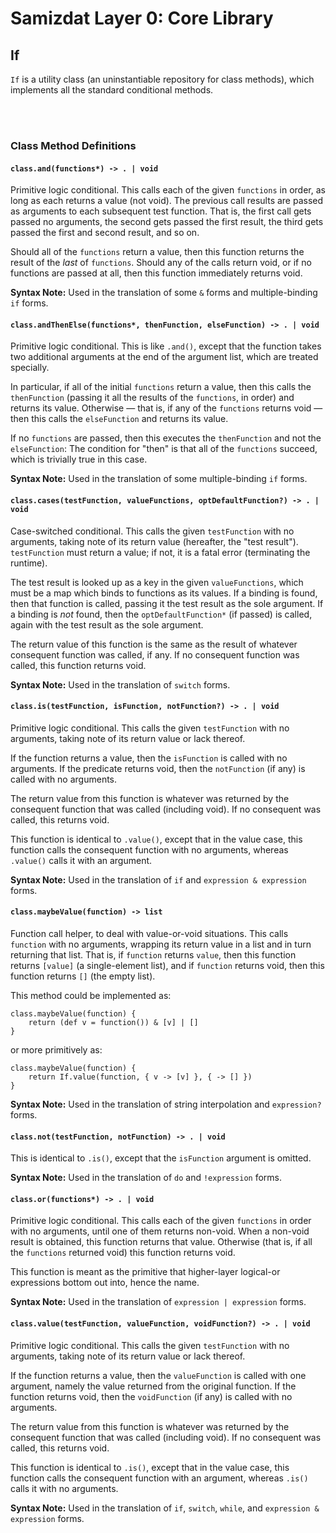 Samizdat Layer 0: Core Library
==============================

If
--

`If` is a utility class (an uninstantiable repository for class methods),
which implements all the standard conditional methods.


<br><br>
### Class Method Definitions

#### `class.and(functions*) -> . | void`

Primitive logic conditional. This calls each of the given `functions`
in order, as long as each returns a value (not void). The previous call
results are passed as arguments to each subsequent test function. That is,
the first call gets passed no arguments, the second gets passed the first
result, the third gets passed the first and second result, and so on.

Should all of the `functions` return a value, then this function returns
the result of the *last* of `functions`. Should any of the calls return
void, or if no functions are passed at all, then this function immediately
returns void.

**Syntax Note:** Used in the translation of some `&` forms and
multiple-binding `if` forms.

#### `class.andThenElse(functions*, thenFunction, elseFunction) -> . | void`

Primitive logic conditional. This is like `.and()`, except that the
function takes two additional arguments at the end of the argument list,
which are treated specially.

In particular, if all of the initial `functions` return a value, then this
calls the `thenFunction` (passing it all the results of the `functions`,
in order) and returns its value. Otherwise &mdash; that is, if any of the
`functions` returns void &mdash; then this calls the `elseFunction` and
returns its value.

If no `functions` are passed, then this executes the `thenFunction` and
not the `elseFunction`: The condition for "then" is that all of the
`functions` succeed, which is trivially true in this case.

**Syntax Note:** Used in the translation of some multiple-binding `if` forms.

#### `class.cases(testFunction, valueFunctions, optDefaultFunction?) -> . | void`

Case-switched conditional. This calls the given `testFunction` with
no arguments, taking note of its return value (hereafter, the "test result").
`testFunction` must return a value; if not, it is a fatal error (terminating
the runtime).

The test result is looked up as a key in the given `valueFunctions`, which
must be a map which binds to functions as its values. If a binding is found,
then that function is called, passing it the test result as the sole argument.
If a binding is *not* found, then the `optDefaultFunction*` (if passed) is
called, again with the test result as the sole argument.

The return value of this function is the same as the result of whatever
consequent function was called, if any. If no consequent function was called,
this function returns void.

**Syntax Note:** Used in the translation of `switch` forms.

#### `class.is(testFunction, isFunction, notFunction?) -> . | void`

Primitive logic conditional. This calls the given `testFunction` with no
arguments, taking note of its return value or lack thereof.

If the function returns a value, then the `isFunction` is called
with no arguments. If the predicate returns void, then the
`notFunction` (if any) is called with no arguments.

The return value from this function is whatever was returned by the
consequent function that was called (including void). If no consequent
was called, this returns void.

This function is identical to `.value()`, except that in the value case,
this function calls the consequent function with no arguments, whereas
`.value()` calls it with an argument.

**Syntax Note:** Used in the translation of `if` and `expression & expression`
forms.

#### `class.maybeValue(function) -> list`

Function call helper, to deal with value-or-void situations. This calls
`function` with no arguments, wrapping its return value in a list and in
turn returning that list. That is, if `function` returns `value`, then this
function returns `[value]` (a single-element list), and if `function` returns
void, then this function returns `[]` (the empty list).

This method could be implemented as:

```
class.maybeValue(function) {
    return (def v = function()) & [v] | []
}
```

or more primitively as:

```
class.maybeValue(function) {
    return If.value(function, { v -> [v] }, { -> [] })
}
```

**Syntax Note:** Used in the translation of string interpolation and
`expression?` forms.

#### `class.not(testFunction, notFunction) -> . | void`

This is identical to `.is()`, except that the `isFunction` argument is
omitted.

**Syntax Note:** Used in the translation of `do` and `!expression` forms.

#### `class.or(functions*) -> . | void`

Primitive logic conditional. This calls each of the given `functions` in
order with no arguments, until one of them returns non-void. When a non-void
result is obtained, this function returns that value. Otherwise (that is,
if all the `functions` returned void) this function returns void.

This function is meant as the primitive that higher-layer logical-or
expressions bottom out into, hence the name.

**Syntax Note:** Used in the translation of `expression | expression` forms.

#### `class.value(testFunction, valueFunction, voidFunction?) -> . | void`

Primitive logic conditional. This calls the given `testFunction` with no
arguments, taking note of its return value or lack thereof.

If the function returns a value, then the `valueFunction` is called
with one argument, namely the value returned from the original
function. If the function returns void, then the `voidFunction` (if
any) is called with no arguments.

The return value from this function is whatever was returned by the
consequent function that was called (including void). If no consequent
was called, this returns void.

This function is identical to `.is()`, except that in the value case,
this function calls the consequent function with an argument, whereas
`.is()` calls it with no arguments.

**Syntax Note:** Used in the translation of `if`, `switch`, `while`, and
`expression & expression` forms.
